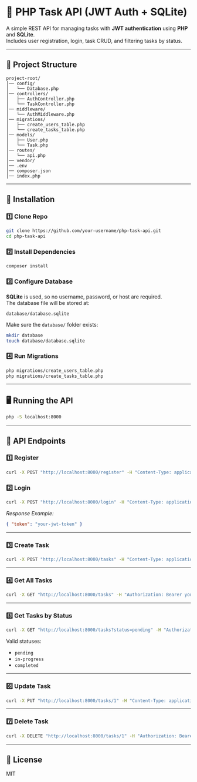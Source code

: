 # 📝 PHP Task API (JWT Auth + SQLite)

A simple REST API for managing tasks with **JWT authentication** using **PHP** and **SQLite**.  
Includes user registration, login, task CRUD, and filtering tasks by status.

---

## 📂 Project Structure
```
project-root/
│── config/
│   └── Database.php
│── controllers/
│   ├── AuthController.php
│   └── TaskController.php
│── middleware/
│   └── AuthMiddleware.php
│── migrations/
│   ├── create_users_table.php
│   └── create_tasks_table.php
│── models/
│   ├── User.php
│   └── Task.php
│── routes/
│   └── api.php
│── vendor/
│── .env
│── composer.json
│── index.php
```

---

## 🚀 Installation

### 1️⃣ Clone Repo
```bash
git clone https://github.com/your-username/php-task-api.git
cd php-task-api
```

### 2️⃣ Install Dependencies
```bash
composer install
```

### 3️⃣ Configure Database
**SQLite** is used, so no username, password, or host are required.  
The database file will be stored at:
```
database/database.sqlite
```
Make sure the `database/` folder exists:
```bash
mkdir database
touch database/database.sqlite
```

### 4️⃣ Run Migrations
```bash
php migrations/create_users_table.php
php migrations/create_tasks_table.php
```

---

## 🖥️ Running the API
```bash
php -S localhost:8000
```

---

## 🧪 API Endpoints

### 1️⃣ Register
```bash
curl -X POST "http://localhost:8000/register" -H "Content-Type: application/json" -d "{\"username\":\"john\",\"email\":\"john@example.com\",\"password\":\"secret123\"}"
```

### 2️⃣ Login
```bash
curl -X POST "http://localhost:8000/login" -H "Content-Type: application/json" -d "{\"username\":\"john\",\"password\":\"secret123\"}"
```
_Response Example:_
```json
{ "token": "your-jwt-token" }
```

---

### 3️⃣ Create Task
```bash
curl -X POST "http://localhost:8000/tasks" -H "Content-Type: application/json" -H "Authorization: Bearer your-jwt-token" -d "{\"title\":\"Buy milk\",\"description\":\"Get from store\",\"status\":\"pending\"}"
```

---

### 4️⃣ Get All Tasks
```bash
curl -X GET "http://localhost:8000/tasks" -H "Authorization: Bearer your-jwt-token"
```

---

### 5️⃣ Get Tasks by Status
```bash
curl -X GET "http://localhost:8000/tasks?status=pending" -H "Authorization: Bearer your-jwt-token"
```
Valid statuses:  
- `pending`  
- `in-progress`  
- `completed`  

---

### 6️⃣ Update Task
```bash
curl -X PUT "http://localhost:8000/tasks/1" -H "Content-Type: application/json" -H "Authorization: Bearer your-jwt-token" -d "{\"title\":\"Buy bread\",\"description\":\"Whole grain\",\"status\":\"completed\"}"
```

---

### 7️⃣ Delete Task
```bash
curl -X DELETE "http://localhost:8000/tasks/1" -H "Authorization: Bearer your-jwt-token"
```

---

## 📄 License
MIT
